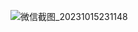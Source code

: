 ![微信截图_20231015231148](https://github.com/BoChen0422/go_test/assets/136353564/2e7f6f11-8749-456c-a28b-ec9c1cf0daa9)
